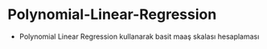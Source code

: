 # Polynomial-Linear-Regression

* Polynomial Linear Regression kullanarak basit maaş skalası hesaplaması

